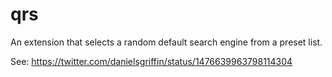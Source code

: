 # qrs

An extension that selects a random default search engine from a preset list.

See: https://twitter.com/danielsgriffin/status/1476639963798114304
